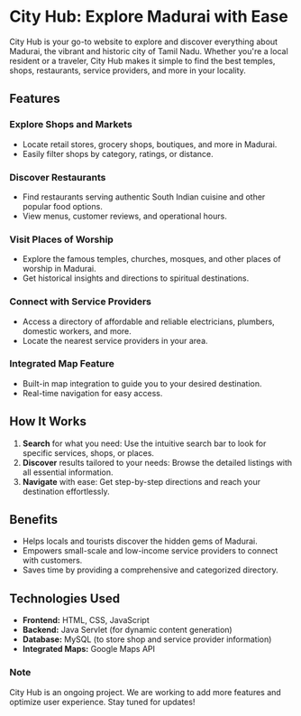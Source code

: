 # City Hub: Explore Madurai with Ease
City Hub is your go-to website to explore and discover everything about Madurai, the vibrant and historic city of Tamil Nadu. 
Whether you're a local resident or a traveler, City Hub makes it simple to find the best temples, shops, restaurants, service providers, and more in your locality.

## Features

### Explore Shops and Markets
- Locate retail stores, grocery shops, boutiques, and more in Madurai.
- Easily filter shops by category, ratings, or distance.

###  Discover Restaurants
- Find restaurants serving authentic South Indian cuisine and other popular food options.
- View menus, customer reviews, and operational hours.

###  Visit Places of Worship
- Explore the famous temples, churches, mosques, and other places of worship in Madurai.
- Get historical insights and directions to spiritual destinations.

### Connect with Service Providers
- Access a directory of affordable and reliable electricians, plumbers, domestic workers, and more.
- Locate the nearest service providers in your area.

###  Integrated Map Feature
- Built-in map integration to guide you to your desired destination.
- Real-time navigation for easy access.

## How It Works

1. **Search** for what you need: Use the intuitive search bar to look for specific services, shops, or places.
2. **Discover** results tailored to your needs: Browse the detailed listings with all essential information.
3. **Navigate** with ease: Get step-by-step directions and reach your destination effortlessly.

## Benefits

- Helps locals and tourists discover the hidden gems of Madurai.
- Empowers small-scale and low-income service providers to connect with customers.
- Saves time by providing a comprehensive and categorized directory.

## Technologies Used

- **Frontend:** HTML, CSS, JavaScript
- **Backend:** Java Servlet (for dynamic content generation)
- **Database:** MySQL (to store shop and service provider information)
- **Integrated Maps:** Google Maps API

### Note
City Hub is an ongoing project. We are working to add more features and optimize user experience. Stay tuned for updates!

